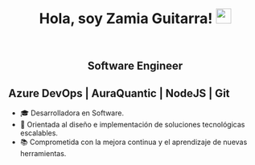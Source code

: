 <h1 align="center">
Hola, soy Zamia Guitarra!
  <img src="https://media.giphy.com/media/hvRJCLFzcasrR4ia7z/giphy.gif" width="30"></h1>
<br/>
<h2 align="center">
Software Engineer
</h2>
<h2>
Azure DevOps | AuraQuantic | NodeJS | Git
</h2>

- 🎓 Desarrolladora en Software.
- 🧩 Orientada al diseño e implementación de soluciones tecnológicas escalables.
- 📚 Comprometida con la mejora continua y el aprendizaje de nuevas herramientas.   



